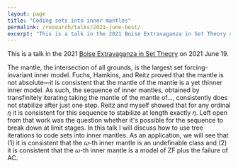 ```yaml
---
layout: page
title: "Coding sets into inner mantles"
permalink: /research/talks/2021-june-best/
excerpt: "This is a talk in the 2021 Boise Extravaganza in Set Theory on 2021 June 19..."
---
```


This is a talk in the 2021 [Boise Extravaganza in Set Theory](https://www.boisestate.edu/math/best/) on 2021 June 19.


The mantle, the intersection of all grounds, is the largest set forcing-invariant inner model. Fuchs, Hamkins, and Reitz proved that the mantle is not absolute—it is consistent that the mantle of the mantle is a yet thinner inner model. As such, the sequence of inner mantles, obtained by transfinitely iterating taking the mantle of the mantle of..., consistently does not stabilize after just one step. Reitz and myself showed that for any ordinal $\eta$ it is consistent for this sequence to stabilize at length exactly $\eta$. Left open from that work was the question whether it's possible for the sequence to break down at limit stages. In this talk I will discuss how to use tree iterations to code sets into inner mantles. As an application, we will see that (1) it is consistent that the $\omega$-th inner mantle is an undefinable class and (2) it is consistent that the $\omega$-th inner mantle is a model of ZF plus the failure of AC.




